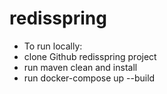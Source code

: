 # redisspring
- To run locally:
- clone Github  redisspring project
- run maven clean and install
- run docker-compose up --build
